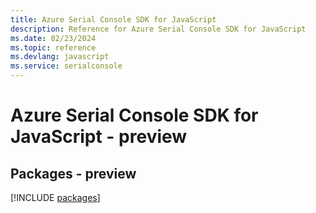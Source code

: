 ```yaml
---
title: Azure Serial Console SDK for JavaScript
description: Reference for Azure Serial Console SDK for JavaScript
ms.date: 02/23/2024
ms.topic: reference
ms.devlang: javascript
ms.service: serialconsole
---
```

# Azure Serial Console SDK for JavaScript - preview
## Packages - preview
[!INCLUDE [packages](serial-console-index.md)]